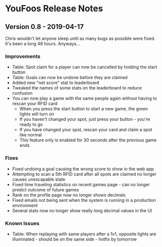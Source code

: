 # YouFoos Release Notes

## Version 0.8 - 2019-04-17

Chris wouldn't let anyone sleep until as many bugs as possible were fixed. It's been a long 48 hours. Anyways...

### Improvements
- Table: Spot claim for a player can now be cancelled by holding the start button
- Table: Goals can now be undone before they are claimed
- Added new "net score" stat to leaderboard
- Tweaked the names of some stats on the leaderboard to reduce confusion
- You can now play a game with the same people again without having to rescan your RFID card
  - When you press the start button to start a new game, the green lights will turn on
  - If you haven't changed your spot, just press your button - you're ready to go
  - If you have changed your spot, rescan your card and claim a spot like normal
  - This feature only is enabled for 30 seconds after the previous game ends

### Fixes
- Fixed undoing a goal causing the wrong score to show in the web app
- Attempting to scan a 5th RFID card after all spots are claimed no longer causes unescapable state
- Fixed time traveling statistics on recent games page - can no longer predict outcome of future games
- Rank on the profile page now no longer shows decimals
- Fixed emails not being sent when the system is running in a production environment
- Several stats now no longer show really long decimal values in the UI

### Known Issues
- Table: When replaying with same players after a 1v1, opposite lights are illuminated - should be on the same side - hotfix by tomorrow
